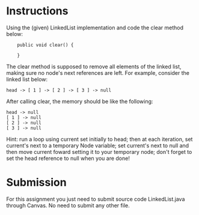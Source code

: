 # Instructions

Using the (given) LinkedList implementation and code the clear method below: 

```
    public void clear() {

    }
```

The clear method is supposed to remove all elements of the linked list, making sure no node's next references are left. For example, consider the linked list below: 

``` 
head -> [ 1 ] -> [ 2 ] -> [ 3 ] -> null
```

After calling clear, the memory should be like the following: 

``` 
head -> null
[ 1 ] -> null
[ 2 ] -> null
[ 3 ] -> null
```

Hint: run a loop using current set initially to head; then at each iteration, set current's next to a temporary Node variable; set current's next to null and then move current foward setting it to your temporary node; don't forget to set the head reference to null when you are done!

# Submission 

For this assignment you just need to submit source code LinkedList.java through Canvas.  No need to submit any other file.